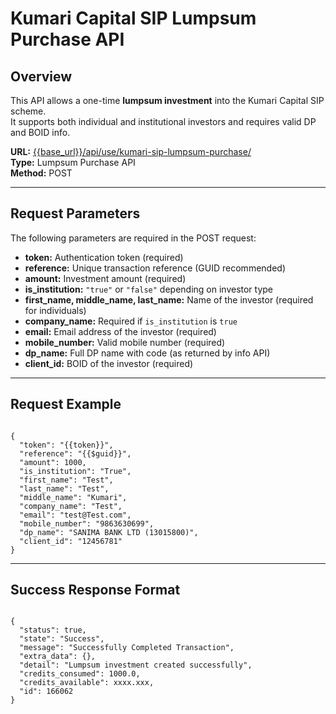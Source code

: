 # Kumari Capital SIP Lumpsum Purchase API

## Overview

This API allows a one-time **lumpsum investment** into the Kumari Capital SIP scheme.  
It supports both individual and institutional investors and requires valid DP and BOID info.

**URL:** [{{base_url}}/api/use/kumari-sip-lumpsum-purchase/](https://{{base_url}}/api/use/kumari-sip-lumpsum-purchase/)  
**Type:** Lumpsum Purchase API  
**Method:** POST

---

## Request Parameters

The following parameters are required in the POST request:

- **token:** Authentication token (required)
- **reference:** Unique transaction reference (GUID recommended)
- **amount:** Investment amount (required)
- **is_institution:** `"true"` or `"false"` depending on investor type
- **first_name, middle_name, last_name:** Name of the investor (required for individuals)
- **company_name:** Required if `is_institution` is `true`
- **email:** Email address of the investor (required)
- **mobile_number:** Valid mobile number (required)
- **dp_name:** Full DP name with code (as returned by info API)
- **client_id:** BOID of the investor (required)

---

## Request Example

<pre><code class="json">
{
  "token": "{{token}}",
  "reference": "{{$guid}}",
  "amount": 1000,
  "is_institution": "True",
  "first_name": "Test",
  "last_name": "Test",
  "middle_name": "Kumari",
  "company_name": "Test",
  "email": "test@Test.com",
  "mobile_number": "9863630699",
  "dp_name": "SANIMA BANK LTD (13015800)",
  "client_id": "12456781"
}
</code></pre>

---

## Success Response Format

<pre><code class="json">
{
  "status": true,
  "state": "Success",
  "message": "Successfully Completed Transaction",
  "extra_data": {},
  "detail": "Lumpsum investment created successfully",
  "credits_consumed": 1000.0,
  "credits_available": xxxx.xxx,
  "id": 166062
}
</code></pre>

